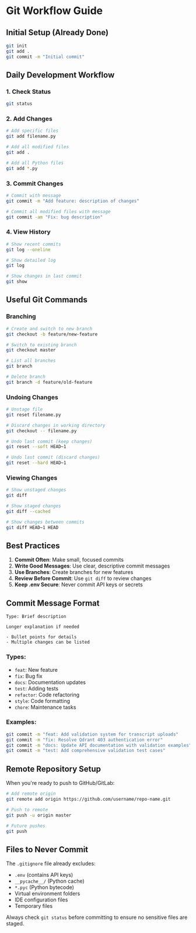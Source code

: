 # Git Workflow Guide

## Initial Setup (Already Done)
```bash
git init
git add .
git commit -m "Initial commit"
```

## Daily Development Workflow

### 1. Check Status
```bash
git status
```

### 2. Add Changes
```bash
# Add specific files
git add filename.py

# Add all modified files
git add .

# Add all Python files
git add *.py
```

### 3. Commit Changes
```bash
# Commit with message
git commit -m "Add feature: description of changes"

# Commit all modified files with message
git commit -am "Fix: bug description"
```

### 4. View History
```bash
# Show recent commits
git log --oneline

# Show detailed log
git log

# Show changes in last commit
git show
```

## Useful Git Commands

### Branching
```bash
# Create and switch to new branch
git checkout -b feature/new-feature

# Switch to existing branch
git checkout master

# List all branches
git branch

# Delete branch
git branch -d feature/old-feature
```

### Undoing Changes
```bash
# Unstage file
git reset filename.py

# Discard changes in working directory
git checkout -- filename.py

# Undo last commit (keep changes)
git reset --soft HEAD~1

# Undo last commit (discard changes)
git reset --hard HEAD~1
```

### Viewing Changes
```bash
# Show unstaged changes
git diff

# Show staged changes
git diff --cached

# Show changes between commits
git diff HEAD~1 HEAD
```

## Best Practices

1. **Commit Often**: Make small, focused commits
2. **Write Good Messages**: Use clear, descriptive commit messages
3. **Use Branches**: Create branches for new features
4. **Review Before Commit**: Use `git diff` to review changes
5. **Keep .env Secure**: Never commit API keys or secrets

## Commit Message Format

```
Type: Brief description

Longer explanation if needed

- Bullet points for details
- Multiple changes can be listed
```

### Types:
- `feat`: New feature
- `fix`: Bug fix  
- `docs`: Documentation updates
- `test`: Adding tests
- `refactor`: Code refactoring
- `style`: Code formatting
- `chore`: Maintenance tasks

### Examples:
```bash
git commit -m "feat: Add validation system for transcript uploads"
git commit -m "fix: Resolve Qdrant 403 authentication error"
git commit -m "docs: Update API documentation with validation examples"
git commit -m "test: Add comprehensive validation test cases"
```

## Remote Repository Setup

When you're ready to push to GitHub/GitLab:

```bash
# Add remote origin
git remote add origin https://github.com/username/repo-name.git

# Push to remote
git push -u origin master

# Future pushes
git push
```

## Files to Never Commit

The `.gitignore` file already excludes:
- `.env` (contains API keys)
- `__pycache__/` (Python cache)
- `*.pyc` (Python bytecode)
- Virtual environment folders
- IDE configuration files
- Temporary files

Always check `git status` before committing to ensure no sensitive files are staged.
